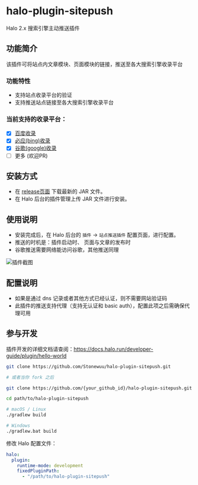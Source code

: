 # halo-plugin-sitepush

Halo 2.x 搜索引擎主动推送插件

## 功能简介
该插件可将站点内文章模块、页面模块的链接，推送至各大搜索引擎收录平台

### 功能特性
- 支持站点收录平台的验证
- 支持推送站点链接至各大搜索引擎收录平台

### 当前支持的收录平台：
- [x] [百度收录](https://ziyuan.baidu.com)
- [x] [必应(bing)收录](https://www.bing.com/webmasters)
- [x] [谷歌(google)收录](https://search.google.com/search-console/)
- [ ] 更多 (欢迎PR)

## 安装方式
- 在 [release页面](https://github.com/Stonewuu/halo-plugin-sitepush/releases) 下载最新的 JAR 文件。
- 在 Halo 后台的插件管理上传 JAR 文件进行安装。

## 使用说明
- 安装完成后，在 Halo 后台的 `插件` -> `站点推送插件` 配置页面，进行配置。
- 推送的时机是：插件启动时、 页面与文章的发布时
- 谷歌推送需要网络能访问谷歌，其他推送同理

![插件截图](https://github.com/Erzbir/halo-plugin-sitepush/assets/100007608/0f258f18-1e2d-4d6d-b7ca-7c8aee8ffc9f)

## 配置说明
- 如果是通过 dns 记录或者其他方式已经认证，则不需要网站验证码
- 此插件的推送支持代理（支持无认证和 basic auth），配置此项之后需确保代理可用
  


## 参与开发

插件开发的详细文档请查阅：<https://docs.halo.run/developer-guide/plugin/hello-world>

```bash
git clone https://github.com/Stonewuu/halo-plugin-sitepush.git

# 或者当你 fork 之后

git clone https://github.com/{your_github_id}/halo-plugin-sitepush.git
```

```bash
cd path/to/halo-plugin-sitepush
```

```bash
# macOS / Linux
./gradlew build

# Windows
./gradlew.bat build
```

修改 Halo 配置文件：

```yaml
halo:
  plugin:
    runtime-mode: development
    fixedPluginPath:
      - "/path/to/halo-plugin-sitepush"
```
